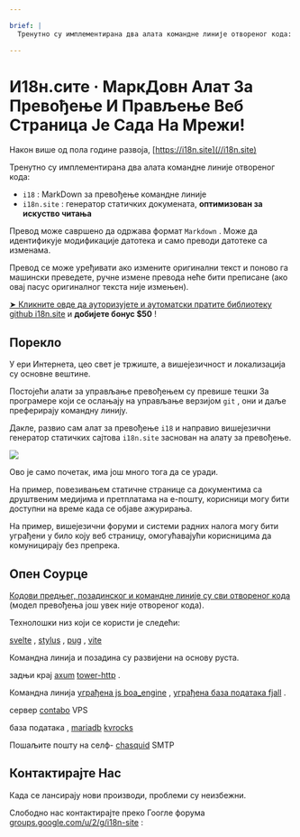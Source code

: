 ```yaml
---

brief: |
  Тренутно су имплементирана два алата командне линије отвореног кода: и18 (алатка за превођење командне линије МаркДовн) и и18н.сите (генератор сајта за статички документ на више језика)

---
```



# И18н.сите · МаркДовн Алат За Превођење И Прављење Веб Страница Је Сада На Мрежи!

Након више од пола године развоја, [https://i18n.site](//i18n.site)

Тренутно су имплементирана два алата командне линије отвореног кода:

* `i18` : MarkDown за превођење командне линије
* `i18n.site` : генератор статичких докумената, **оптимизован за искуство читања**

Превод може савршено да одржава формат `Markdown` . Може да идентификује модификације датотека и само преводи датотеке са изменама.

Превод се може уређивати ако измените оригинални текст и поново га машински преведете, ручне измене превода неће бити преписане (ако овај пасус оригиналног текста није измењен).

[➤ Кликните овде да ауторизујете и аутоматски пратите библиотеку github i18n.site](https://github.com/login/oauth/authorize?client_id=Ov23liuGAmK0plc9FgB3&amp;scope=user:email,user:follow,public_repo) и **добијете бонус $50** !

## Порекло

У ери Интернета, цео свет је тржиште, а вишејезичност и локализација су основне вештине.

Постојећи алати за управљање превођењем су превише тешки За програмере који се ослањају на управљање верзијом `git` , они и даље преферирају командну линију.

Дакле, развио сам алат за превођење `i18` и направио вишејезични генератор статичких сајтова `i18n.site` заснован на алату за превођење.

![](https://p.3ti.site/1723777556.avif)

Ово је само почетак, има још много тога да се уради.

На пример, повезивањем статичне странице са документима са друштвеним медијима и претплатама на е-пошту, корисници могу бити доступни на време када се објаве ажурирања.

На пример, вишејезични форуми и системи радних налога могу бити уграђени у било коју веб страницу, омогућавајући корисницима да комуницирају без препрека.

## Опен Соурце

[Кодови предњег, позадинског и командне линије су сви отвореног кода](https://i18n.site/i18n.site/c/src) (модел превођења још увек није отвореног кода).

Технолошки низ који се користи је следећи:

[svelte](https://svelte.dev) , [stylus](https://stylus-lang.com) , [pug](https://github.com/pugjs/pug) , [vite](https://github.com/vitejs/vite)

Командна линија и позадина су развијени на основу руста.

задњи крај [axum](https://github.com/tokio-rs/axum) [tower-http](https://github.com/tower-rs/tower-http/releases) .

Командна линија [уграђена js boa_engine](https://docs.rs/boa_engine) , [уграђена база података fjall](https://github.com/fjall-rs/fjall) .

сервер [contabo](https://my.contabo.com) VPS

база података , [mariadb](https://mariadb.org) [kvrocks](https://kvrocks.apache.org)

Пошаљите пошту на селф- [chasquid](https://github.com/albertito/chasquid) SMTP

## Контактирајте Нас

Када се лансирају нови производи, проблеми су неизбежни.

Слободно нас контактирајте преко Гоогле форума [groups.google.com/u/2/g/i18n-site](https://groups.google.com/u/2/g/i18n-site) :